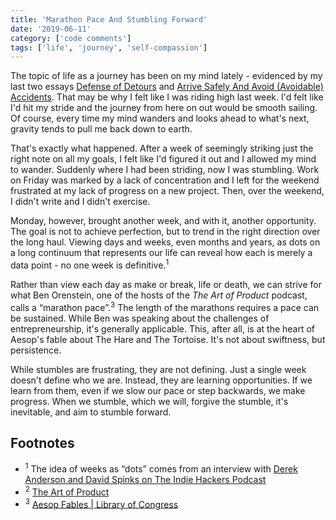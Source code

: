 ```yaml
---
title: 'Marathon Pace And Stumbling Forward'
date: '2019-06-11'
category: ['code comments']
tags: ['life', 'journey', 'self-compassion']
---
```


The topic of life as a journey has been on my mind lately - evidenced by my last two essays [Defense of Detours](https://www.stephencharlesweiss.com/2019-06-04/in-defense-of-detours/) and [Arrive Safely And Avoid (Avoidable) Accidents](https://www.stephencharlesweiss.com/2019-05-27/quickly-stop-part-1-avoid-avoidable/). That may be why I felt like I was riding high last week. I'd felt like I'd hit my stride and the journey from here on out would be smooth sailing. Of course, every time my mind wanders and looks ahead to what's next, gravity tends to pull me back down to earth.

That's exactly what happened. After a week of seemingly striking just the right note on all my goals, I felt like I'd figured it out and I allowed my mind to wander. Suddenly where I had been striding, now I was stumbling. Work on Friday was marked by a lack of concentration and I left for the weekend frustrated at my lack of progress on a new project. Then, over the weekend, I didn't write and I didn't exercise.

Monday, however, brought another week, and with it, another opportunity. The goal is not to achieve perfection, but to trend in the right direction over the long haul. Viewing days and weeks, even months and years, as dots on a long continuum that represents our life can reveal how each is merely a data point - no one week is definitive.<sup>1</sup>

Rather than view each day as make or break, life or death, we can strive for what Ben Orenstein, one of the hosts of the _The Art of Product_ podcast, calls a “marathon pace”.<sup>3</sup> The length of the marathons requires a pace can be sustained. While Ben was speaking about the challenges of entrepreneurship, it's generally applicable. This, after all, is at the heart of Aesop's fable about The Hare and The Tortoise. It's not about swiftness, but persistence.

While stumbles are frustrating, they are not defining. Just a single week doesn't define who we are. Instead, they are learning opportunities. If we learn from them, even if we slow our pace or step backwards, we make progress. When we stumble, which we will, forgive the stumble, it's inevitable, and aim to stumble forward.

## Footnotes

- <sup>1</sup> The idea of weeks as “dots” comes from an interview with [Derek Anderson and David Spinks on The Indie Hackers Podcast](https://overcast.fm/+JmiO_SRQc/57:26)
- <sup>2</sup> [The Art of Product](https://artofproductpodcast.com/)
- <sup>3</sup> [Aesop Fables | Library of Congress](http://www.read.gov/aesop/025.html)
